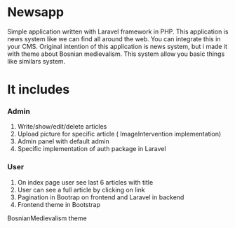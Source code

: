 # Newsapp


Simple application written with Laravel framework in PHP. This application is news system like we can find all around the web. You can integrate this in your CMS. Original intention of this application is news system, but i made it with theme about Bosnian medievalism. This system allow you basic things like similars system.

# It includes
### Admin
  1. Write/show/edit/delete articles
  2. Upload picture for specific article ( ImageIntervention implementation)
  3. Admin panel with default admin
  4. Specific implementation of auth package in Laravel

  
### User
  1. On index page user see last 6 articles with title
  2. User can see a full article by clicking on link 
  3. Pagination in Bootrap on frontend and Laravel in backend
  4. Frontend theme in Bootstrap

BosnianMedievalism theme
